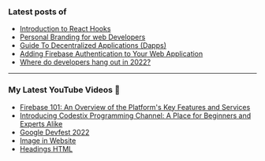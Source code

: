 ### Latest posts of 
<!-- BLOG-POST-LIST:START -->
- [Introduction to React Hooks](https://thetechtopics.com/web-develpment/intro-to-react-hooks/)
- [Personal Branding for web Developers](https://codersalman.hashnode.dev/personal-branding-for-web-developers-1)
- [Guide To Decentralized Applications &lpar;Dapps&rpar;](https://codersalman.hashnode.dev/guide-to-decentralized-applications-dapps)
- [Adding Firebase Authentication to Your Web Application](https://codersalman.hashnode.dev/adding-firebase-authentication-to-your-web-application)
- [Where do developers hang out in 2022?](https://thetechtopics.com/uncategorized/where-do-developers-hang-out-in-2022/)
<!-- BLOG-POST-LIST:END -->

<hr>

### My Latest YouTube Videos 🌱
<!-- YOUTUBE:START -->
- [Firebase 101: An Overview of the Platform&#39;s Key Features and Services](https://www.youtube.com/watch?v=9BtPMU218hw)
- [Introducing Codestix Programming Channel: A Place for Beginners and Experts Alike](https://www.youtube.com/watch?v=5K7jSieiq2U)
- [Google Devfest 2022 ](https://www.youtube.com/watch?v=u_wWOf0LUxk)
- [Image in Website ](https://www.youtube.com/watch?v=g2bmNTShT-Q)
- [Headings HTML ](https://www.youtube.com/watch?v=YCgJBxAvboA)
<!-- YOUTUBE:END -->
